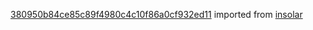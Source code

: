 [380950b84ce85c89f4980c4c10f86a0cf932ed11](https://github.com/insolar/insolar/commit/380950b84ce85c89f4980c4c10f86a0cf932ed11) imported from [insolar](https://github.com/insolar/insolar)
